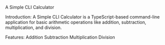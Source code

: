 A Simple CLI Calculator

Introduction:
A Simple CLI Calculator is a TypeScript-based command-line application for basic arithmetic operations like addition, subtraction, multiplication, and division.

Features:
Addition
Subtraction
Multiplication
Division
